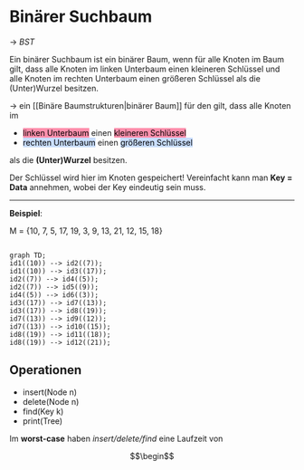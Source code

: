 # Binärer Suchbaum
-> _BST_

Ein binärer Suchbaum ist ein binärer Baum, wenn für alle Knoten im Baum gilt,
dass alle Knoten im linken Unterbaum einen kleineren Schlüssel und alle Knoten
im rechten Unterbaum einen größeren Schlüssel als die (Unter)Wurzel besitzen.

-> ein [[Binäre Baumstrukturen|binärer Baum]] für den gilt, dass alle Knoten im

- <mark style="background: #FF5582A6;">linken Unterbaum</mark> einen <mark style="background: #FF5582A6;">kleineren Schlüssel</mark>
- <mark style="background: #ADCCFFA6;">rechten Unterbaum</mark> einen <mark style="background: #ADCCFFA6;">größeren Schlüssel </mark>

als die **(Unter)Wurzel** besitzen.

Der Schlüssel wird hier im Knoten gespeichert! Vereinfacht kann man **Key = Data** annehmen, wobei der Key eindeutig sein muss.

----------------------------------------
**Beispiel**:

M = {10, 7, 5, 17, 19, 3, 9, 13, 21, 12, 15, 18}

```mermaid

graph TD; 
id1((10)) --> id2((7));
id1((10)) --> id3((17));
id2((7)) --> id4((5));
id2((7)) --> id5((9));
id4((5)) --> id6((3));
id3((17)) --> id7((13));
id3((17)) --> id8((19));
id7((13)) --> id9((12));
id7((13)) --> id10((15));
id8((19)) --> id11((18));
id8((19)) --> id12((21));
```

## Operationen

* insert(Node n)
* delete(Node n)
* find(Key k)
* print(Tree)

Im **worst-case** haben _insert/delete/find_ eine Laufzeit von

$$\begin$$

